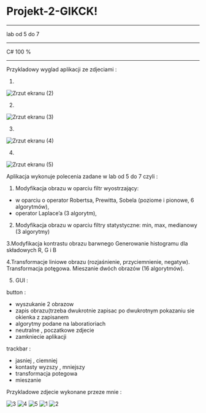 
# Projekt-2-GIKCK!


------------------------

lab od 5 do 7 

-------------------------

C# 100 % 

------------------------

Przykladowy wyglad aplikacji ze zdjeciami : 


1)
![Zrzut ekranu (2)](https://user-images.githubusercontent.com/79966545/167120443-83254f30-61bb-4ee0-a6eb-8d22b3be2973.png)

2)

![Zrzut ekranu (3)](https://user-images.githubusercontent.com/79966545/167120880-9ea945e2-3e4f-40ba-bfb1-d96513f4773b.png)

3)

![Zrzut ekranu (4)](https://user-images.githubusercontent.com/79966545/167120922-87f1f3f6-0568-4323-abe9-f4963809b07b.png)

4)
![Zrzut ekranu (5)](https://user-images.githubusercontent.com/79966545/167120939-a3009352-1184-4680-8245-7f60cce005c4.png)



Aplikacja wykonuje polecenia zadane w lab od 5 do 7 czyli : 

1. Modyfikacja obrazu w oparciu filtr wyostrzający:
- w oparciu o operator Robertsa, Prewitta, Sobela (poziome i pionowe, 6 algorytmów),
- operator Laplace’a (3 algorytm),

2. Modyfikacja obrazu w oparciu filtry statystyczne: min, max, medianowy (3 algorytmy)

3.Modyfikacja kontrastu obrazu barwnego Generowanie histogramu dla składowych R, G i B

4.Transformacje liniowe obrazu (rozjaśnienie, przyciemnienie, negatyw). Transformacja potęgowa. Mieszanie dwóch obrazów (16 algorytmów).

5. GUI : 

button :
* wyszukanie 2 obrazow 
* zapis obrazu(trzeba dwukrotnie zapisac po dwukrotnym pokazaniu sie okienka z zapisanem  
* algorytmy podane na laboratioriach
* neutralne , poczatkowe zdjecie
* zamkniecie aplikacji

trackbar :

* jasniej , ciemniej 
* kontasty wyzszy , mniejszy 
* transformacja potegowa 
* mieszanie 

Przykladowe zdjecie wykonane przeze mnie : 

![3](https://user-images.githubusercontent.com/79966545/167134692-8929f361-fc41-4865-b0c2-a803a793901c.jpg)
![4](https://user-images.githubusercontent.com/79966545/167134703-f6a5a4ec-96c6-4566-bdfb-752e0a5a5176.jpg)
![5](https://user-images.githubusercontent.com/79966545/167134709-438373e3-bc45-4b9c-8635-aa7a175f663d.jpg)
![1](https://user-images.githubusercontent.com/79966545/167134666-f4190243-176c-4810-96d5-fc3d22f9a806.jpg)
![2](https://user-images.githubusercontent.com/79966545/167134682-14c236eb-3001-4031-961c-5e23f8cad699.jpg)



